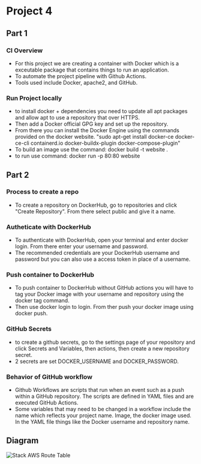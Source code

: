 # Project 4

## Part 1
### CI Overview
- For this project we are creating a container with Docker which is a exceutable package that contains things to run an application. 
- To automate the project pipeline with Github Actions.
- Tools used include Docker, apache2, and GitHub.

### Run Project locally
- to install docker + dependencies you need to update all apt packages and allow apt to use a repository that over HTTPS.
- Then add a Docker official GPG key and set up the repository.
- From there you can install the Docker Engine using the commands provided on the docker website. "sudo apt-get install docker-ce docker-ce-cli containerd.io docker-buildx-plugin docker-compose-plugin"
- To build an image use the command: docker build -t website .
- to run use command: docker run -p 80:80 website 

## Part 2

### Process to create a repo
- To create a repository on DockerHub, go to repositories and click "Create Repository". From there select public and give it a name.

### Autheticate with DockerHub
- To authenticate with DockerHub, open your terminal and enter docker login. From there enter your username and password.
- The recommended credentials are your DockerHub username and password but you can also use a access token in place of a username.

### Push container to DockerHub
- To push container to DockerHub without GitHub actions you will have to tag your Docker image with your username and repository using the docker tag command.
- Then use docker login to login. From ther push your docker image using docker push.

### GitHub Secrets
- to create a github secrets, go to the settings page of your repository and click Secrets and Variables, then actions, then create a new repository secret. 
- 2 secrets are set DOCKER_USERNAME and DOCKER_PASSWORD.

### Behavior of GitHub workflow
- Github Workflows are scripts that run when an event such as a push within a GitHub repository. The scripts are defined in YAML files and are executed GitHub Actions. 
- Some variables that may need to be changed in a workflow include the name which reflects your project name. Image, the docker image used. In the YAML file things like the Docker username and repository name. 

## Diagram
![Stack AWS Route Table](../3120-cicd-phillipn117/Diagram/Proj4Diagram.jpeg)